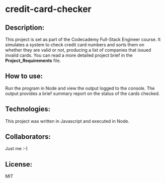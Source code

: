 # credit-card-checker

Description:
------------ 
This project is set as part of the Codecademy Full-Stack Engineer course. It simulates a system to check credit card numbers and sorts them on whether they are valid or not, producing a list of companies that issued invalid cards. You can read a more detailed project brief in the **Project_Requirements** file.

How to use:
-----------
Run the program in Node and view the output logged to the console. The output provides a brief summary report on the status of the cards checked.

Technologies:
-------------
This project was written in Javascript and executed in Node.

Collaborators:
-------------
Just me :-)

License:
--------
MIT
